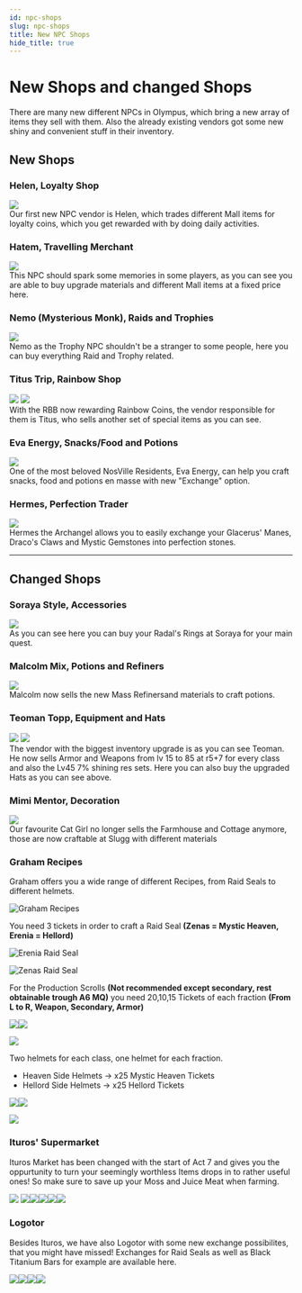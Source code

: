 ```yaml
---
id: npc-shops
slug: npc-shops
title: New NPC Shops 
hide_title: true
---
```


# New Shops and changed Shops
There are many new different NPCs in Olympus, which bring a new array of items they sell with them. Also the already existing vendors got some new shiny and convenient stuff in their inventory.

## New Shops

### Helen, Loyalty Shop
![](https://i.imgur.com/zDzBNcr.png)  
Our first new NPC vendor is Helen, which trades different Mall items for loyalty coins, which you get rewarded with by doing daily activities.


### Hatem, Travelling Merchant
![](https://i.imgur.com/fQjUqjH.png)  
This NPC should spark some memories in some players, as you can see you are able to buy upgrade materials and different Mall items at a fixed price here.


### Nemo (Mysterious Monk), Raids and Trophies
![](https://i.imgur.com/AKeoKM9.png)  
Nemo as the Trophy NPC shouldn't be a stranger to some people, here you can buy everything Raid and Trophy related.


### Titus Trip, Rainbow Shop
![](https://i.imgur.com/gRRF5Kf.png) ![](https://i.imgur.com/0jII6R0.png) <br/>
With the RBB now rewarding Rainbow Coins, the vendor responsible for them is Titus, who sells another set of special items as you can see.


### Eva Energy, Snacks/Food and Potions
![](https://i.imgur.com/t5vR9lM.png)  
One of the most beloved NosVille Residents, Eva Energy, can help you craft snacks, food and potions en masse with new "Exchange" option.


### Hermes, Perfection Trader
![](https://i.imgur.com/UwZu4a4.png)    
Hermes the Archangel allows you to easily exchange your Glacerus' Manes, Draco's Claws and Mystic Gemstones into perfection stones.


---


## Changed Shops

### Soraya Style, Accessories
![](https://i.imgur.com/yirqOFv.png)  
As you can see here you can buy your Radal's Rings at Soraya for your main quest.


### Malcolm Mix, Potions and Refiners
![](https://i.imgur.com/NU9X1sF.png)  
Malcolm now sells the new Mass Refinersand materials to craft potions.


### Teoman Topp, Equipment and Hats
![](https://i.imgur.com/osvPq6B.png) ![](https://i.imgur.com/WAGA1vN.png)  
The vendor with the biggest inventory upgrade is as you can see Teoman. He now sells Armor and Weapons from lv 15 to 85 at r5+7 for every class and also the Lv45 7% shining res sets. Here you can also buy the upgraded Hats as you can see above.


### Mimi Mentor, Decoration
![](https://i.imgur.com/bhMIdgg.png)  
Our favourite Cat Girl no longer sells the Farmhouse and Cottage anymore, those are now craftable at Slugg with different materials


### Graham Recipes
Graham offers you a wide range of different Recipes, from Raid Seals to different helmets.

![Graham Recipes](https://i.imgur.com/LXshKY7.png)

You need 3 tickets in order to craft a Raid Seal **(Zenas = Mystic Heaven, Erenia = Hellord)**

![Erenia Raid Seal](https://i.imgur.com/7JYZup0.png)

![Zenas Raid Seal](https://i.imgur.com/ErQP4cE.png)

For the Production Scrolls **(Not recommended except secondary, rest obtainable trough A6 MQ)** you need 20,10,15 Tickets of each fraction **(From L to R, Weapon, Secondary, Armor)** 

![](https://i.imgur.com/gSruLgi.png)![](https://i.imgur.com/pjA8g3R.png)

![](https://imgur.com/ir1afYo.png)

Two helmets for each class, one helmet for each fraction.

- Heaven Side Helmets -> x25 Mystic Heaven Tickets
- Hellord Side Helmets -> x25 Hellord Tickets

![](https://i.imgur.com/Eof2wsr.png)![](https://i.imgur.com/jIYanGH.png)

![](https://i.imgur.com/H3nbWZJ.png)

### Ituros' Supermarket

Ituros Market has been changed with the start of Act 7 and gives you the oppurtunity to turn your seemingly worthless Items drops in to rather useful ones! So make sure
to save up your Moss and Juice Meat when farming.

![](https://i.imgur.com/quhlV27.png) ![](https://i.imgur.com/6Vp99Q0.png)![](https://i.imgur.com/hvl4jpw.png)![](https://i.imgur.com/1QU5dLL.png)![](https://i.imgur.com/9MyBQV3.png)![](https://i.imgur.com/QBt34po.png)

### Logotor

Besides Ituros, we have also Logotor with some new exchange
possibilites, that you might have missed! Exchanges for Raid Seals as well as Black Titanium Bars for example are available here.

![](https://i.imgur.com/19s7V03.png)![](https://i.imgur.com/5LxgHFK.png)![](https://i.imgur.com/XFDhVM7.png)![](https://i.imgur.com/yRxr1ZH.png)



